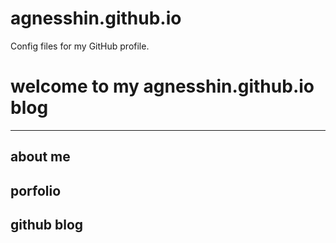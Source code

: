 # agnesshin.github.io
Config files for my GitHub profile.
# welcome to my agnesshin.github.io blog
---
## about me
## porfolio
## github blog
